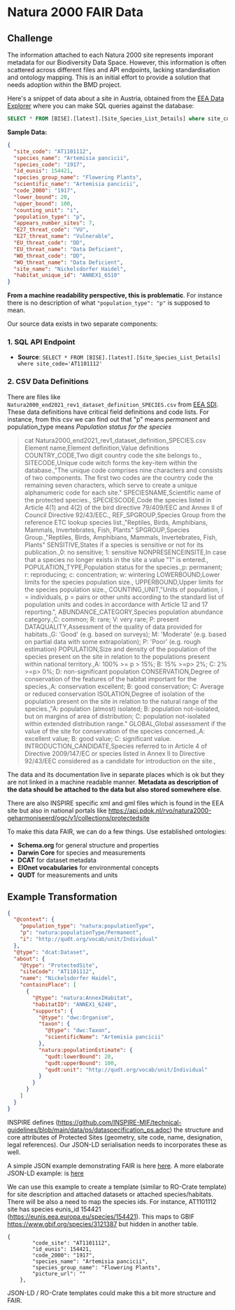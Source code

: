 # Natura 2000 FAIR Data 

## Challenge 
The information attached to each Natura 2000 site represents imporant metadata for our Biodiversity Data Space. 
However, this information is often scattered across different files and API endpoints, 
lacking standardisation and ontology mapping. This is an initial effort to provide a solution that needs adoption within the BMD project.

Here's a snippet of data about a site in Austria, obtained from the [EEA Data Explorer](https://discodata.eea.europa.eu/index.html#) where you can make SQL queries against the database:

```sql
SELECT * FROM [BISE].[latest].[Site_Species_List_Details] where site_code='AT1101112'
```

**Sample Data:**
```json
{
  "site_code": "AT1101112",
  "species_name": "Artemisia pancicii",
  "species_code": "1917",
  "id_eunis": 154421,
  "species_group_name": "Flowering Plants",
  "scientific_name": "Artemisia pancicii",
  "code_2000": "1917",
  "lower_bound": 20,
  "upper_bound": 100,
  "counting_unit": "i",
  "population_type": "p",
  "appears_number_sites": 7,
  "E27_threat_code": "VU",
  "E27_threat_name": "Vulnerable",
  "EU_threat_code": "DD",
  "EU_threat_name": "Data Deficient",
  "WO_threat_code": "DD",
  "WO_threat_name": "Data Deficient",
  "site_name": "Nickelsdorfer Haidel",
  "habitat_unique_id": "ANNEX1_6510"
}
```

**From a machine readability perspective, this is problematic**. For instance there is no description of what `"population_type": "p"` is supposed to mean.

Our source data exists in two separate components:

### 1. SQL API Endpoint
- **Source**: `SELECT * FROM [BISE].[latest].[Site_Species_List_Details] where site_code='AT1101112'`


### 2. CSV Data Definitions  
 There are files like `Natura2000_end2021_rev1_dataset_definition_SPECIES.csv` from [EEA SDI](https://sdi.eea.europa.eu/data/5a2409fc-6ded-45d4-a161-5278c3c2e3a7).
 These data definitions have critical field definitions and code lists. For instance, from this csv we can find out that "p" means *permanent* and population_type means *Population status for the species*


>cat Natura2000_end2021_rev1_dataset_definition_SPECIES.csv
Element name,Element definition,Value definitions
COUNTRY_CODE,Two digit country code the site belongs to.,
SITECODE,Unique code witch forms the key-item within the database.,"The unique code comprises nine characters and consists of two components. The first two codes are the country code the remaining seven characters, which serve to create a unique alphanumeric code for each site."
SPECIESNAME,Scientific name of the protected species.,
SPECIESCODE,Code the species listed in Article 4(1) and 4(2) of the bird directive 79/409/EEC and Annex II of Council Directive 92/43/EEC.,
REF_SPGROUP,Species Group from the reference ETC lookup species list.,"Reptiles, Birds, Amphibians, Mammals, Invertebrates, Fish, Plants"
SPGROUP,Species Group.,"Reptiles, Birds, Amphibians, Mammals, Invertebrates, Fish, Plants"
SENSITIVE,States if a species is sensitive or not for its publication.,0: no sensitive; 1: sensitive
NONPRESENCEINSITE,In case that a species no longer exists in the site a value "1" is entered.,
POPULATION_TYPE,Population status for the species.,p: permanent; r: reproducing; c: concentration; w: wintering
LOWERBOUND,Lower limits for the species population size.,
UPPERBOUND,Upper limits for the species population size.,
COUNTING_UNIT,"Units of population, i = individuals, p = pairs or other units according to the standard list of population units and codes in accordance with Article 12 and 17 reporting.",
ABUNDANCE_CATEGORY,Species population abundance category.,C: common; R: rare; V: very rare; P: present
DATAQUALITY,Assessment of the quality of data provided for habitats.,G: 'Good' (e.g. based on surveys); M: 'Moderate' (e.g. based on partial data with some extrapolation); P: 'Poor' (e.g. rough estimation)
POPULATION,Size and density of the population of the species present on the site in relation to the populations present within national territory.,A: 100% >= p > 15%; B: 15% >=p> 2%; C: 2% >=p> 0%; D: non-significant population
CONSERVATION,Degree of conservation of the features of the habitat important for the species.,A: conservation excellent; B: good conservation; C: Average or reduced conservation
ISOLATION,Degree of isolation of the population present on the site in relation to the natural range of the species.,"A: population (almost) isolated; B: population not-isolated, but on margins of area of distribution; C: population not-isolated within extended distribution range."
GLOBAL,Global assessment if the value of the site for conservation of the species concerned.,A: excellent value; B: good value; C: significant value.
INTRODUCTION_CANDIDATE,Species referred to in Article 4 of Directive 2009/147/EC or species listed in Annex II to Directive 92/43/EEC considered as a candidate for introduction on the site.,

The data and its documentation live in separate places which is ok but they are not linked in a machine readable manner. **Metadata as description of the data should be attached to the data but also stored somewhere else**. 


There are also INSPIRE specific xml and gml files which is found in the EEA site but also in national portals like https://api.pdok.nl/rvo/natura2000-geharmoniseerd/ogc/v1/collections/protectedsite

To make this data FAIR, we can do a few things. Use established ontologies: 

- **Schema.org** for general structure and properties 
- **Darwin Core** for species and measurements  
- **DCAT** for dataset metadata
- **EIOnet vocabularies** for environmental concepts
- **QUDT** for measurements and units

## Example Transformation

```json
{
  "@context": {
    "population_type": "natura:populationType",
    "p": "natura:populationType/Permanent",
    "i": "http://qudt.org/vocab/unit/Individual"
  },
  "@type": "dcat:Dataset",
  "about": {
    "@type": "ProtectedSite",
    "siteCode": "AT1101112",
    "name": "Nickelsdorfer Haidel",
    "containsPlace": [
      {
        "@type": "natura:AnnexIHabitat",
        "habitatID": "ANNEX1_6240",
        "supports": {
          "@type": "dwc:Organism",
          "taxon": {
            "@type": "dwc:Taxon",
            "scientificName": "Artemisia pancicii"
          },
          "natura:populationEstimate": {
            "qudt:lowerBound": 20,
            "qudt:upperBound": 100,
            "qudt:unit": "http://qudt.org/vocab/unit/Individual"
          }
        }
      }
    ]
  }
}
```

INSPIRE defines (https://github.com/INSPIRE-MIF/technical-guidelines/blob/main/data/ps/dataspecification_ps.adoc) the structure and core attributes of Protected Sites (geometry, site code, name, designation, legal references). 
Our JSON-LD serialisation needs to incorporates these as well. 

A simple JSON example demonstrating FAIR is here [here](https://github.com/Biodiversity-Meets-Data/BiodiversityDataSpace/blob/main/bmd-site-example.json).
A more elaborate JSON-LD example: is [here](https://github.com/Biodiversity-Meets-Data/BiodiversityDataSpace/blob/main/AT1101112_FAIR.jsonld)

We can use this example to create a template (similar to RO-Crate template) for site description and attached datasets or attached species/habitats. There will be also a need to map the species ids. For instance, 
AT1101112 site has species eunis_id 154421 (https://eunis.eea.europa.eu/species/154421). This maps to GBIF https://www.gbif.org/species/3121387 but hidden in another table. 
```
{
        "code_site": "AT1101112",
        "id_eunis": 154421,
        "code_2000": "1917",
        "species_name": "Artemisia pancicii",
        "species_group_name": "Flowering Plants",
        "picture_url": ""
    },
```

JSON-LD / RO-Crate templates could make this a bit more structure and FAIR. 
